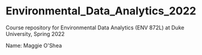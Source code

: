 # Environmental_Data_Analytics_2022

Course repository for Environmental Data Analytics (ENV 872L) at Duke University, Spring 2022

Name: Maggie O'Shea
